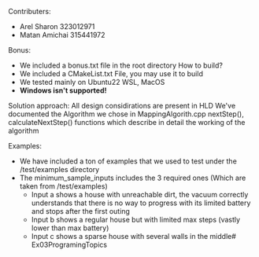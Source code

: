 Contributers:
- Arel Sharon 323012971
- Matan Amichai 315441972


Bonus:
- We included a bonus.txt file in the root directory
How to build?
- We included a CMakeList.txt File, you may use it to build 
- We tested mainly on Ubuntu22 WSL, MacOS
- **Windows isn't supported!**

Solution approach:
All design considirations are present in HLD
We've documented the Algorithm we chose in MappingAlgorith.cpp nextStep(), calculateNextStep() functions which describe in detail the working of the algorithm

Examples:
- We have included a ton of examples that we used to test under the /test/examples directory
- The minimum_sample_inputs includes the 3 required ones (Which are taken from /test/examples)
    - Input a shows a house with unreachable dirt, the vacuum correctly understands that there is no way to progress with its limited battery and stops after the first outing
    - Input b shows a regular house but with limited max steps (vastly lower than max battery)
    - Input c shows a sparse house with several walls in the middle# Ex03ProgramingTopics
